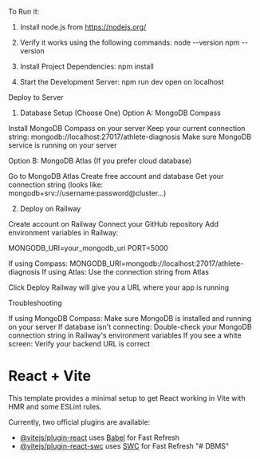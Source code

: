 To Run it:

1) Install node.js from https://nodejs.org/

2) Verify it works using the following commands:
    node --version
    npm --version

3) Install Project Dependencies:
    npm install

4) Start the Development Server:
    npm run dev
    open on localhost

Deploy to Server
1. Database Setup (Choose One)
Option A: MongoDB Compass

Install MongoDB Compass on your server
Keep your current connection string: mongodb://localhost:27017/athlete-diagnosis
Make sure MongoDB service is running on your server

Option B: MongoDB Atlas (If you prefer cloud database)

Go to MongoDB Atlas
Create free account and database
Get your connection string (looks like: mongodb+srv://username:password@cluster...)

2. Deploy on Railway

Create account on Railway
Connect your GitHub repository
Add environment variables in Railway:

MONGODB_URI=your_mongodb_uri
PORT=5000

If using Compass: MONGODB_URI=mongodb://localhost:27017/athlete-diagnosis
If using Atlas: Use the connection string from Atlas


Click Deploy
Railway will give you a URL where your app is running

Troubleshooting

If using MongoDB Compass: Make sure MongoDB is installed and running on your server
If database isn't connecting: Double-check your MongoDB connection string in Railway's environment variables
If you see a white screen: Verify your backend URL is correct


# React + Vite

This template provides a minimal setup to get React working in Vite with HMR and some ESLint rules.

Currently, two official plugins are available:

- [@vitejs/plugin-react](https://github.com/vitejs/vite-plugin-react/blob/main/packages/plugin-react/README.md) uses [Babel](https://babeljs.io/) for Fast Refresh
- [@vitejs/plugin-react-swc](https://github.com/vitejs/vite-plugin-react-swc) uses [SWC](https://swc.rs/) for Fast Refresh
"# DBMS" 

